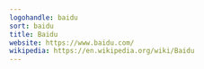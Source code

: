 ```yaml
---
logohandle: baidu
sort: baidu
title: Baidu
website: https://www.baidu.com/
wikipedia: https://en.wikipedia.org/wiki/Baidu
---
```

